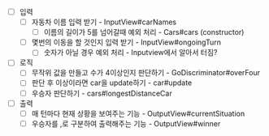 - [ ] 입력
  - [ ] 자동차 이름 입력 받기                  - InputView#carNames
    - [ ] 이름의 길이가 5를 넘어갈때 예외 처리 - Cars#cars (constructor)
  - [ ] 몇번의 이동을 할 것인지 입력 받기  - InputView#ongoingTurn
    - [ ] 숫자가 아닐 경우 예외 처리    - Inputview에서 알아서 터짐?
- [ ] 로직
  - [ ] 무작위 값을 만들고 수가 4이상인지 판단하기  - GoDiscriminator#overFour
  - [ ] 판단 후 이상이라면 car을 update하기  - car#update
  - [ ] 우승자 판단하기  - cars#longestDistanceCar
- [ ] 출력
  - [ ] 매 턴마다 현재 상황을 보여주는 기능 - OutputView#currentSituation
  - [ ] 우승자를 ,로 구분하여 출력해주는 기능  - OutputView#winner